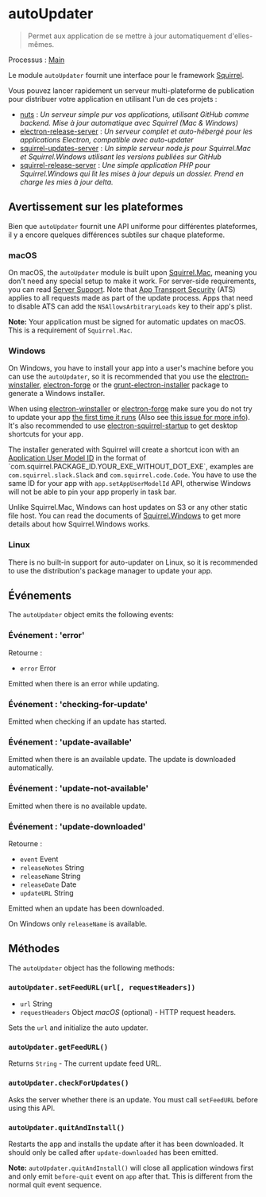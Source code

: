 # autoUpdater

> Permet aux application de se mettre à jour automatiquement d'elles-mêmes.

Processus : [Main](../glossary.md#main-process)

Le module `autoUpdater` fournit une interface pour le framework [Squirrel](https://github.com/Squirrel).

Vous pouvez lancer rapidement un serveur multi-plateforme de publication pour distribuer votre application en utilisant l'un de ces projets :

* [nuts](https://github.com/GitbookIO/nuts) : *Un serveur simple pur vos applications, utilisant GitHub comme backend. Mise à jour automatique avec Squirrel (Mac & Windows)*
* [electron-release-server](https://github.com/ArekSredzki/electron-release-server) : *Un serveur complet et auto-hébergé pour les applications Electron, compatible avec auto-updater*
* [squirrel-updates-server](https://github.com/Aluxian/squirrel-updates-server) : *Un simple serveur node.js pour Squirrel.Mac et Squirrel.Windows utilisant les versions publiées sur GitHub*
* [squirrel-release-server](https://github.com/Arcath/squirrel-release-server) : *Une simple application PHP pour Squirrel.Windows qui lit les mises à jour depuis un dossier. Prend en charge les mies à jour delta.*

## Avertissement sur les plateformes

Bien que `autoUpdater` fournit une API uniforme pour différentes plateformes, il y a encore quelques différences subtiles sur chaque plateforme.

### macOS

On macOS, the `autoUpdater` module is built upon [Squirrel.Mac](https://github.com/Squirrel/Squirrel.Mac), meaning you don't need any special setup to make it work. For server-side requirements, you can read [Server Support](https://github.com/Squirrel/Squirrel.Mac#server-support). Note that [App Transport Security](https://developer.apple.com/library/content/documentation/General/Reference/InfoPlistKeyReference/Articles/CocoaKeys.html#//apple_ref/doc/uid/TP40009251-SW35) (ATS) applies to all requests made as part of the update process. Apps that need to disable ATS can add the `NSAllowsArbitraryLoads` key to their app's plist.

**Note:** Your application must be signed for automatic updates on macOS. This is a requirement of `Squirrel.Mac`.

### Windows

On Windows, you have to install your app into a user's machine before you can use the `autoUpdater`, so it is recommended that you use the [electron-winstaller](https://github.com/electron/windows-installer), [electron-forge](https://github.com/electron-userland/electron-forge) or the [grunt-electron-installer](https://github.com/electron/grunt-electron-installer) package to generate a Windows installer.

When using [electron-winstaller](https://github.com/electron/windows-installer) or [electron-forge](https://github.com/electron-userland/electron-forge) make sure you do not try to update your app [the first time it runs](https://github.com/electron/windows-installer#handling-squirrel-events) (Also see [this issue for more info](https://github.com/electron/electron/issues/7155)). It's also recommended to use [electron-squirrel-startup](https://github.com/mongodb-js/electron-squirrel-startup) to get desktop shortcuts for your app.

The installer generated with Squirrel will create a shortcut icon with an [Application User Model ID](https://msdn.microsoft.com/en-us/library/windows/desktop/dd378459(v=vs.85).aspx) in the format of `com.squirrel.PACKAGE_ID.YOUR_EXE_WITHOUT_DOT_EXE`, examples are `com.squirrel.slack.Slack` and `com.squirrel.code.Code`. You have to use the same ID for your app with `app.setAppUserModelId` API, otherwise Windows will not be able to pin your app properly in task bar.

Unlike Squirrel.Mac, Windows can host updates on S3 or any other static file host. You can read the documents of [Squirrel.Windows](https://github.com/Squirrel/Squirrel.Windows) to get more details about how Squirrel.Windows works.

### Linux

There is no built-in support for auto-updater on Linux, so it is recommended to use the distribution's package manager to update your app.

## Événements

The `autoUpdater` object emits the following events:

### Événement : 'error'

Retourne :

* `error` Error

Emitted when there is an error while updating.

### Événement : 'checking-for-update'

Emitted when checking if an update has started.

### Événement : 'update-available'

Emitted when there is an available update. The update is downloaded automatically.

### Événement : 'update-not-available'

Emitted when there is no available update.

### Événement : 'update-downloaded'

Retourne :

* `event` Event
* `releaseNotes` String
* `releaseName` String
* `releaseDate` Date
* `updateURL` String

Emitted when an update has been downloaded.

On Windows only `releaseName` is available.

## Méthodes

The `autoUpdater` object has the following methods:

### `autoUpdater.setFeedURL(url[, requestHeaders])`

* `url` String
* `requestHeaders` Object *macOS* (optional) - HTTP request headers.

Sets the `url` and initialize the auto updater.

### `autoUpdater.getFeedURL()`

Returns `String` - The current update feed URL.

### `autoUpdater.checkForUpdates()`

Asks the server whether there is an update. You must call `setFeedURL` before using this API.

### `autoUpdater.quitAndInstall()`

Restarts the app and installs the update after it has been downloaded. It should only be called after `update-downloaded` has been emitted.

**Note:** `autoUpdater.quitAndInstall()` will close all application windows first and only emit `before-quit` event on `app` after that. This is different from the normal quit event sequence.